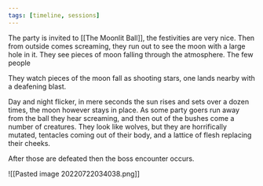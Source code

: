 ```yaml
---
tags: [timeline, sessions]
---
```


The party is invited to [[The Moonlit Ball]], the festivities are very nice. Then from outside comes screaming, they run out to see the moon with a large hole in it. They see pieces of moon falling through the atmosphere. The few people 

They watch pieces of the moon fall as shooting stars, one lands nearby with a deafening blast.

Day and night flicker, in mere seconds the sun rises and sets over a dozen times, the moon however stays in place. As some party goers run away from the ball they hear screaming, and then out of the bushes come a number of creatures. They look like wolves, but they are horrifically mutated, tentacles coming out of their body, and a lattice of flesh replacing their cheeks.

After those are defeated then the boss encounter occurs. 

![[Pasted image 20220722034038.png]]
